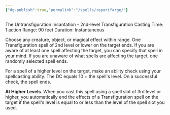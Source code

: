 ```yaml
---
{"dg-publish":true,"permalink":"/spells/reparifarge/"}
---
```


The Untransfiguration Incantation - 2nd-level Transfiguration 
Casting Time: 1 action 
Range: 90 feet 
Duration: Instantaneous 

Choose any creature, object, or magical effect within range. One Transfiguration spell of 2nd level or lower on the target ends. If you are aware of at least one spell affecting the target, you can specify that spell in your mind. If you are unaware of what spells are affecting the target, one randomly selected spell ends. 

For a spell of a higher level on the target, make an ability check using your spellcasting ability. The DC equals 10 + the spell's level. On a successful check, the spell ends. 

**At Higher Levels**. When you cast this spell using a spell slot of 3rd level or higher, you automatically end the effects of a Transfiguration spell on the target if the spell's level is equal to or less than the level of the spell slot you used.